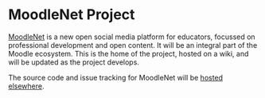 # MoodleNet Project

[MoodleNet](https://moodle.com/moodlenet) is a new open social media platform for educators, focussed on professional development and open content. It will be an integral part of the Moodle ecosystem. This is the home of the project, hosted on a wiki, and will be updated as the project develops.

The source code and issue tracking for MoodleNet will be [hosted elsewhere](https://gitlab.com/moodlenet).